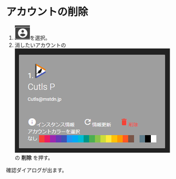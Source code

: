 # アカウントの削除

1. ![account2](https://raw.githubusercontent.com/cutls/TheDeskDocs/master/media/account2.png)を選択。
1. 消したいアカウントの  
![account8](https://raw.githubusercontent.com/cutls/TheDeskDocs/master/media/account8.png)  
の __削除__ を押す。

確認ダイアログが出ます。